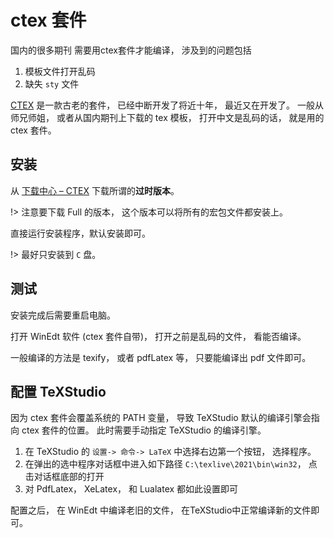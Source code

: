 # ctex 套件

国内的很多期刊 需要用ctex套件才能编译， 涉及到的问题包括
1. 模板文件打开乱码
2. 缺失 `sty` 文件

[CTEX](https://ctex.org/about/) 是一款古老的套件， 已经中断开发了将近十年， 最近又在开发了。
一般从师兄师姐， 或者从国内期刊上下载的 tex 模板， 打开中文是乱码的话， 就是用的 ctex 套件。

## 安装

从 [下载中心 – CTEX](https://ctex.org/ctex/download/) 下载所谓的**过时版本**。

!> 注意要下载 Full 的版本， 这个版本可以将所有的宏包文件都安装上。

直接运行安装程序，默认安装即可。

!> 最好只安装到 `C` 盘。

## 测试

安装完成后需要重启电脑。

打开 WinEdt 软件 (ctex 套件自带)， 打开之前是乱码的文件， 看能否编译。

一般编译的方法是 texify， 或者 pdfLatex 等， 只要能编译出 pdf 文件即可。

## 配置 TeXStudio

因为 ctex 套件会覆盖系统的 PATH 变量， 导致 TeXStudio 默认的编译引擎会指向 ctex 套件的位置。 
此时需要手动指定 TeXStudio 的编译引擎。

1. 在 TeXStudio 的 `设置-> 命令-> LaTeX` 中选择右边第一个按钮， 选择程序。
2. 在弹出的选中程序对话框中进入如下路径 `C:\texlive\2021\bin\win32`， 点击对话框底部的打开
3. 对 PdfLatex， XeLatex， 和 Lualatex 都如此设置即可

配置之后， 在 WinEdt 中编译老旧的文件， 在TeXStudio中正常编译新的文件即可。